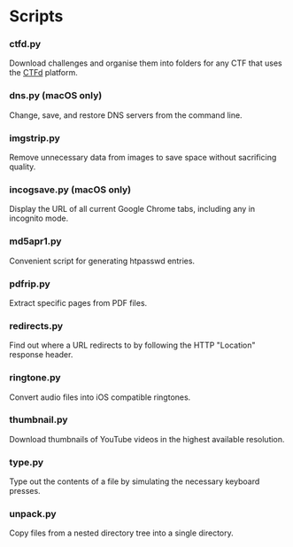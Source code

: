 # Scripts

### ctfd.py
Download challenges and organise them into folders for any CTF that uses the [CTFd](https://github.com/ctfd/ctfd) platform.

### dns.py (macOS only)
Change, save, and restore DNS servers from the command line.

### imgstrip.py
Remove unnecessary data from images to save space without sacrificing quality.

### incogsave.py (macOS only)
Display the URL of all current Google Chrome tabs, including any in incognito mode.

### md5apr1.py
Convenient script for generating htpasswd entries.

### pdfrip.py
Extract specific pages from PDF files.

### redirects.py
Find out where a URL redirects to by following the HTTP "Location" response header.

### ringtone.py
Convert audio files into iOS compatible ringtones.

### thumbnail.py
Download thumbnails of YouTube videos in the highest available resolution.

### type.py
Type out the contents of a file by simulating the necessary keyboard presses.

### unpack.py
Copy files from a nested directory tree into a single directory.
